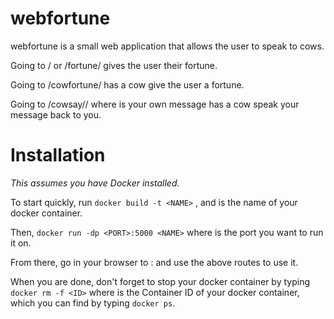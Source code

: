 # webfortune

webfortune is a small web application that allows the user to speak to cows.

Going to / or /fortune/ gives the user their fortune.

Going to /cowfortune/ has a cow give the user a fortune.

Going to /cowsay/<message>/ where <message> is your own message has a cow speak your message back to you.
  
# Installation
*This assumes you have Docker installed.*

  To start quickly, run `docker build -t <NAME>` , and <NAME> is the name of your docker container.
  
  Then, `docker run -dp <PORT>:5000 <NAME>` where <PORT> is the port you want to run it on.
  
  From there, go in your browser to <HOSTIP>:<PORT> and use the above routes to use it.

  When you are done, don't forget to stop your docker container by typing `docker rm -f <ID>` where <ID> is the 
    Container ID of your docker container, which you can find by typing `docker ps`.
  
